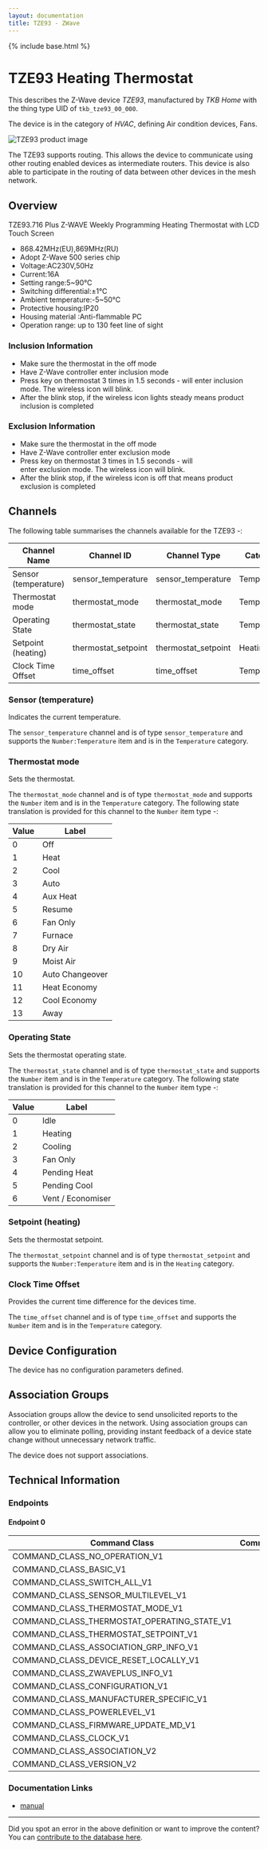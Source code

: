 ```yaml
---
layout: documentation
title: TZE93 - ZWave
---
```


{% include base.html %}

# TZE93 Heating Thermostat
This describes the Z-Wave device *TZE93*, manufactured by *TKB Home* with the thing type UID of ```tkb_tze93_00_000```.

The device is in the category of *HVAC*, defining Air condition devices, Fans.

![TZE93 product image](https://www.cd-jackson.com/zwave_device_uploads/1034/1034_default.jpg)


The TZE93 supports routing. This allows the device to communicate using other routing enabled devices as intermediate routers.  This device is also able to participate in the routing of data between other devices in the mesh network.

## Overview

TZE93.716 Plus Z-WAVE Weekly Programming Heating Thermostat with LCD Touch Screen

  * 868.42MHz(EU),869MHz(RU) 
  * Adopt Z-Wave 500 series chip 
  * Voltage:AC230V,50Hz 
  * Current:16A
  * Setting range:5~90℃ 
  * Switching differential:±1℃ 
  * Ambient temperature:-5~50℃ 
  * Protective housing:IP20 
  * Housing material :Anti-flammable PC 
  * Operation range: up to 130 feet line of sight

### Inclusion Information

  * Make sure the thermostat in the off mode
  * Have Z-Wave controller enter inclusion mode
  * Press <book> key on thermostat 3 times in 1.5 seconds - will enter inclusion mode. The wireless icon will blink.
  * After the blink stop, if the wireless icon lights steady means product inclusion is completed

### Exclusion Information

  * Make sure the thermostat in the off mode
  * Have Z-Wave controller enter exclusion mode
  * Press <book> key on thermostat 3 times in 1.5 seconds - will enter exclusion mode. The wireless icon will blink.
  * After the blink stop, if the wireless icon is off that means product exclusion is completed

## Channels

The following table summarises the channels available for the TZE93 -:

| Channel Name | Channel ID | Channel Type | Category | Item Type |
|--------------|------------|--------------|----------|-----------|
| Sensor (temperature) | sensor_temperature | sensor_temperature | Temperature | Number:Temperature | 
| Thermostat mode | thermostat_mode | thermostat_mode | Temperature | Number | 
| Operating State | thermostat_state | thermostat_state | Temperature | Number | 
| Setpoint (heating) | thermostat_setpoint | thermostat_setpoint | Heating | Number:Temperature | 
| Clock Time Offset | time_offset | time_offset | Temperature | Number | 

### Sensor (temperature)
Indicates the current temperature.

The ```sensor_temperature``` channel and is of type ```sensor_temperature``` and supports the ```Number:Temperature``` item and is in the ```Temperature``` category.

### Thermostat mode
Sets the thermostat.

The ```thermostat_mode``` channel and is of type ```thermostat_mode``` and supports the ```Number``` item and is in the ```Temperature``` category.
The following state translation is provided for this channel to the ```Number``` item type -:

| Value | Label     |
|-------|-----------|
| 0 | Off |
| 1 | Heat |
| 2 | Cool |
| 3 | Auto |
| 4 | Aux Heat |
| 5 | Resume |
| 6 | Fan Only |
| 7 | Furnace |
| 8 | Dry Air |
| 9 | Moist Air |
| 10 | Auto Changeover |
| 11 | Heat Economy |
| 12 | Cool Economy |
| 13 | Away |

### Operating State
Sets the thermostat operating state.

The ```thermostat_state``` channel and is of type ```thermostat_state``` and supports the ```Number``` item and is in the ```Temperature``` category.
The following state translation is provided for this channel to the ```Number``` item type -:

| Value | Label     |
|-------|-----------|
| 0 | Idle |
| 1 | Heating |
| 2 | Cooling |
| 3 | Fan Only |
| 4 | Pending Heat |
| 5 | Pending Cool |
| 6 | Vent / Economiser |

### Setpoint (heating)
Sets the thermostat setpoint.

The ```thermostat_setpoint``` channel and is of type ```thermostat_setpoint``` and supports the ```Number:Temperature``` item and is in the ```Heating``` category.

### Clock Time Offset
Provides the current time difference for the devices time.

The ```time_offset``` channel and is of type ```time_offset``` and supports the ```Number``` item and is in the ```Temperature``` category.



## Device Configuration

The device has no configuration parameters defined.

## Association Groups

Association groups allow the device to send unsolicited reports to the controller, or other devices in the network. Using association groups can allow you to eliminate polling, providing instant feedback of a device state change without unnecessary network traffic.

The device does not support associations.
## Technical Information

### Endpoints

#### Endpoint 0

| Command Class | Comment |
|---------------|---------|
| COMMAND_CLASS_NO_OPERATION_V1| |
| COMMAND_CLASS_BASIC_V1| |
| COMMAND_CLASS_SWITCH_ALL_V1| |
| COMMAND_CLASS_SENSOR_MULTILEVEL_V1| |
| COMMAND_CLASS_THERMOSTAT_MODE_V1| |
| COMMAND_CLASS_THERMOSTAT_OPERATING_STATE_V1| |
| COMMAND_CLASS_THERMOSTAT_SETPOINT_V1| |
| COMMAND_CLASS_ASSOCIATION_GRP_INFO_V1| |
| COMMAND_CLASS_DEVICE_RESET_LOCALLY_V1| |
| COMMAND_CLASS_ZWAVEPLUS_INFO_V1| |
| COMMAND_CLASS_CONFIGURATION_V1| |
| COMMAND_CLASS_MANUFACTURER_SPECIFIC_V1| |
| COMMAND_CLASS_POWERLEVEL_V1| |
| COMMAND_CLASS_FIRMWARE_UPDATE_MD_V1| |
| COMMAND_CLASS_CLOCK_V1| |
| COMMAND_CLASS_ASSOCIATION_V2| |
| COMMAND_CLASS_VERSION_V2| |

### Documentation Links

* [manual](https://www.cd-jackson.com/zwave_device_uploads/1034/tkb-tze93-1127231680855.pdf)

---

Did you spot an error in the above definition or want to improve the content?
You can [contribute to the database here](http://www.cd-jackson.com/index.php/zwave/zwave-device-database/zwave-device-list/devicesummary/1034).
